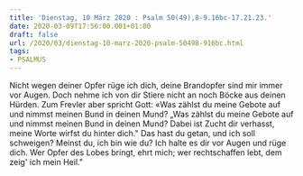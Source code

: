```yaml
---
title: 'Dienstag, 10 März 2020 : Psalm 50(49),8-9.16bc-17.21.23.'
date: 2020-03-09T17:56:00.001+01:00
draft: false
url: /2020/03/dienstag-10-marz-2020-psalm-50498-916bc.html
tags: 
- PSALMUS
---
```


Nicht wegen deiner Opfer rüge ich dich, deine Brandopfer sind mir immer vor Augen. Doch nehme ich von dir Stiere nicht an noch Böcke aus deinen Hürden. Zum Frevler aber spricht Gott: «Was zählst du meine Gebote auf und nimmst meinen Bund in deinen Mund? „Was zählst du meine Gebote auf und nimmst meinen Bund in deinen Mund? Dabei ist Zucht dir verhasst, meine Worte wirfst du hinter dich." Das hast du getan, und ich soll schweigen? Meinst du, ich bin wie du? Ich halte es dir vor Augen und rüge dich. Wer Opfer des Lobes bringt, ehrt mich; wer rechtschaffen lebt, dem zeig' ich mein Heil."